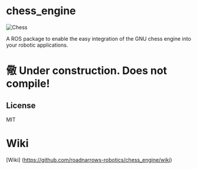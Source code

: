 chess_engine
============

![Chess][board]

A ROS package to enable the easy integration of the GNU chess engine into your
robotic applications. 

# &#20742; Under construction. Does not compile!

## License
MIT

# Wiki
[Wiki] (https://github.com/roadnarrows-robotics/chess_engine/wiki)

<!-- images -->
[board]: https://github.com/roadnarrows-robotics/chess_engine/wiki/images/gameover.png
